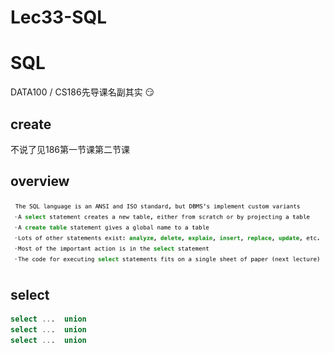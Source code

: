 # Lec33-SQL

# SQL

DATA100 / CS186先导课名副其实 :smirk:

## create 
不说了见186第一节课第二节课

## overview
![alt text](image.png)

## select

```sql
select ...  union 
select ...  union 
select ...  union 
```





